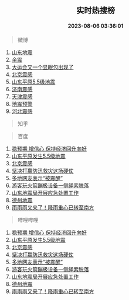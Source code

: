 <div align="center"><h2>实时热搜榜</h2><h4>2023-08-06 03:36:01</h4></div>

> 微博  

1. [山东地震](https://s.weibo.com/weibo?q=%E5%B1%B1%E4%B8%9C%E5%9C%B0%E9%9C%87&t=31&band_rank=1&Refer=top)<br />
2. [余震](https://s.weibo.com/weibo?q=%E4%BD%99%E9%9C%87&t=31&band_rank=2&Refer=top)<br />
3. [大运会又一个显眼包出现了](https://s.weibo.com/weibo?q=%23%E5%A4%A7%E8%BF%90%E4%BC%9A%E5%8F%88%E4%B8%80%E4%B8%AA%E6%98%BE%E7%9C%BC%E5%8C%85%E5%87%BA%E7%8E%B0%E4%BA%86%23&t=31&band_rank=3&Refer=top)<br />
4. [北京震感](https://s.weibo.com/weibo?q=%E5%8C%97%E4%BA%AC%E9%9C%87%E6%84%9F&t=31&band_rank=4&Refer=top)<br />
5. [山东平原5.5级地震](https://s.weibo.com/weibo?q=%E5%B1%B1%E4%B8%9C%E5%B9%B3%E5%8E%9F5.5%E7%BA%A7%E5%9C%B0%E9%9C%87&t=31&band_rank=5&Refer=top)<br />
6. [济南震感](https://s.weibo.com/weibo?q=%E6%B5%8E%E5%8D%97%E9%9C%87%E6%84%9F&t=31&band_rank=6&Refer=top)<br />
7. [天津震感](https://s.weibo.com/weibo?q=%E5%A4%A9%E6%B4%A5%E9%9C%87%E6%84%9F&t=31&band_rank=7&Refer=top)<br />
8. [地震预警](https://s.weibo.com/weibo?q=%E5%9C%B0%E9%9C%87%E9%A2%84%E8%AD%A6&t=31&band_rank=8&Refer=top)<br />
9. [河北震感](https://s.weibo.com/weibo?q=%E6%B2%B3%E5%8C%97%E9%9C%87%E6%84%9F&t=31&band_rank=9&Refer=top)<br />

> 知乎  


> 百度  

1. [稳预期 增信心 保持经济回升向好](https://www.baidu.com/s?wd=%E7%A8%B3%E9%A2%84%E6%9C%9F+%E5%A2%9E%E4%BF%A1%E5%BF%83+%E4%BF%9D%E6%8C%81%E7%BB%8F%E6%B5%8E%E5%9B%9E%E5%8D%87%E5%90%91%E5%A5%BD&sa=fyb_news&rsv_dl=fyb_news)<br />
2. [山东平原发生5.5级地震](https://www.baidu.com/s?wd=%E5%B1%B1%E4%B8%9C%E5%B9%B3%E5%8E%9F%E5%8F%91%E7%94%9F5.5%E7%BA%A7%E5%9C%B0%E9%9C%87&sa=fyb_news&rsv_dl=fyb_news)<br />
3. [北京震感](https://www.baidu.com/s?wd=%E5%8C%97%E4%BA%AC%E9%9C%87%E6%84%9F&sa=fyb_news&rsv_dl=fyb_news)<br />
4. [坚决打赢防汛救灾这场硬仗](https://www.baidu.com/s?wd=%E5%9D%9A%E5%86%B3%E6%89%93%E8%B5%A2%E9%98%B2%E6%B1%9B%E6%95%91%E7%81%BE%E8%BF%99%E5%9C%BA%E7%A1%AC%E4%BB%97&sa=fyb_news&rsv_dl=fyb_news)<br />
5. [多地网友表示“被震醒”](https://www.baidu.com/s?wd=%E5%A4%9A%E5%9C%B0%E7%BD%91%E5%8F%8B%E8%A1%A8%E7%A4%BA%E2%80%9C%E8%A2%AB%E9%9C%87%E9%86%92%E2%80%9D&sa=fyb_news&rsv_dl=fyb_news)<br />
6. [游客玩火箭蹦极设备一侧绳索脱落](https://www.baidu.com/s?wd=%E6%B8%B8%E5%AE%A2%E7%8E%A9%E7%81%AB%E7%AE%AD%E8%B9%A6%E6%9E%81%E8%AE%BE%E5%A4%87%E4%B8%80%E4%BE%A7%E7%BB%B3%E7%B4%A2%E8%84%B1%E8%90%BD&sa=fyb_news&rsv_dl=fyb_news)<br />
7. [山东地震局开展应急处置工作](https://www.baidu.com/s?wd=%E5%B1%B1%E4%B8%9C%E5%9C%B0%E9%9C%87%E5%B1%80%E5%BC%80%E5%B1%95%E5%BA%94%E6%80%A5%E5%A4%84%E7%BD%AE%E5%B7%A5%E4%BD%9C&sa=fyb_news&rsv_dl=fyb_news)<br />
8. [德州地震](https://www.baidu.com/s?wd=%E5%BE%B7%E5%B7%9E%E5%9C%B0%E9%9C%87&sa=fyb_news&rsv_dl=fyb_news)<br />
9. [雨雨雨又来了！降雨重心已转至南方](https://www.baidu.com/s?wd=%E9%9B%A8%E9%9B%A8%E9%9B%A8%E5%8F%88%E6%9D%A5%E4%BA%86%EF%BC%81%E9%99%8D%E9%9B%A8%E9%87%8D%E5%BF%83%E5%B7%B2%E8%BD%AC%E8%87%B3%E5%8D%97%E6%96%B9&sa=fyb_news&rsv_dl=fyb_news)<br />

> 哔哩哔哩  

1. [稳预期 增信心 保持经济回升向好](https://www.baidu.com/s?wd=%E7%A8%B3%E9%A2%84%E6%9C%9F+%E5%A2%9E%E4%BF%A1%E5%BF%83+%E4%BF%9D%E6%8C%81%E7%BB%8F%E6%B5%8E%E5%9B%9E%E5%8D%87%E5%90%91%E5%A5%BD&sa=fyb_news&rsv_dl=fyb_news)<br />
2. [山东平原发生5.5级地震](https://www.baidu.com/s?wd=%E5%B1%B1%E4%B8%9C%E5%B9%B3%E5%8E%9F%E5%8F%91%E7%94%9F5.5%E7%BA%A7%E5%9C%B0%E9%9C%87&sa=fyb_news&rsv_dl=fyb_news)<br />
3. [北京震感](https://www.baidu.com/s?wd=%E5%8C%97%E4%BA%AC%E9%9C%87%E6%84%9F&sa=fyb_news&rsv_dl=fyb_news)<br />
4. [坚决打赢防汛救灾这场硬仗](https://www.baidu.com/s?wd=%E5%9D%9A%E5%86%B3%E6%89%93%E8%B5%A2%E9%98%B2%E6%B1%9B%E6%95%91%E7%81%BE%E8%BF%99%E5%9C%BA%E7%A1%AC%E4%BB%97&sa=fyb_news&rsv_dl=fyb_news)<br />
5. [多地网友表示“被震醒”](https://www.baidu.com/s?wd=%E5%A4%9A%E5%9C%B0%E7%BD%91%E5%8F%8B%E8%A1%A8%E7%A4%BA%E2%80%9C%E8%A2%AB%E9%9C%87%E9%86%92%E2%80%9D&sa=fyb_news&rsv_dl=fyb_news)<br />
6. [游客玩火箭蹦极设备一侧绳索脱落](https://www.baidu.com/s?wd=%E6%B8%B8%E5%AE%A2%E7%8E%A9%E7%81%AB%E7%AE%AD%E8%B9%A6%E6%9E%81%E8%AE%BE%E5%A4%87%E4%B8%80%E4%BE%A7%E7%BB%B3%E7%B4%A2%E8%84%B1%E8%90%BD&sa=fyb_news&rsv_dl=fyb_news)<br />
7. [山东地震局开展应急处置工作](https://www.baidu.com/s?wd=%E5%B1%B1%E4%B8%9C%E5%9C%B0%E9%9C%87%E5%B1%80%E5%BC%80%E5%B1%95%E5%BA%94%E6%80%A5%E5%A4%84%E7%BD%AE%E5%B7%A5%E4%BD%9C&sa=fyb_news&rsv_dl=fyb_news)<br />
8. [德州地震](https://www.baidu.com/s?wd=%E5%BE%B7%E5%B7%9E%E5%9C%B0%E9%9C%87&sa=fyb_news&rsv_dl=fyb_news)<br />
9. [雨雨雨又来了！降雨重心已转至南方](https://www.baidu.com/s?wd=%E9%9B%A8%E9%9B%A8%E9%9B%A8%E5%8F%88%E6%9D%A5%E4%BA%86%EF%BC%81%E9%99%8D%E9%9B%A8%E9%87%8D%E5%BF%83%E5%B7%B2%E8%BD%AC%E8%87%B3%E5%8D%97%E6%96%B9&sa=fyb_news&rsv_dl=fyb_news)<br />
